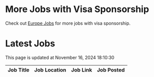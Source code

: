 # More Jobs with Visa Sponsorship

Check out [Europe Jobs](https://github.com/sureshparimi/europejobs#latest-jobs) for more jobs with visa sponsorship.

# Latest Jobs

This page is updated at November 16, 2024 18:10:30

| Job Title | Job Location | Job Link | Job Posted |
| --- | --- | --- | --- |
